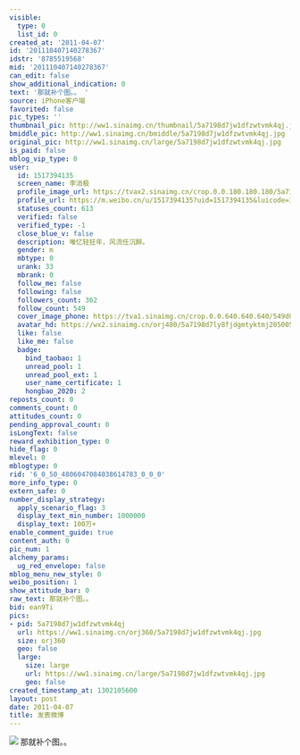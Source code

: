```yaml
---
visible:
  type: 0
  list_id: 0
created_at: '2011-04-07'
id: '201110407140278367'
idstr: '8785519568'
mid: '201110407140278367'
can_edit: false
show_additional_indication: 0
text: '那就补个图。。 '
source: iPhone客户端
favorited: false
pic_types: ''
thumbnail_pic: http://ww1.sinaimg.cn/thumbnail/5a7198d7jw1dfzwtvmk4qj.jpg
bmiddle_pic: http://ww1.sinaimg.cn/bmiddle/5a7198d7jw1dfzwtvmk4qj.jpg
original_pic: http://ww1.sinaimg.cn/large/5a7198d7jw1dfzwtvmk4qj.jpg
is_paid: false
mblog_vip_type: 0
user:
  id: 1517394135
  screen_name: 李消极
  profile_image_url: https://tvax2.sinaimg.cn/crop.0.0.180.180.180/5a7198d7ly8fjdgmtyktmj20500500so.jpg?KID=imgbed,tva&Expires=1606400134&ssig=pbj03i8oIn
  profile_url: https://m.weibo.cn/u/1517394135?uid=1517394135&luicode=10000011&lfid=2304131517394135_-_WEIBO_SECOND_PROFILE_WEIBO
  statuses_count: 613
  verified: false
  verified_type: -1
  close_blue_v: false
  description: 唯忆轻狂年，风流任沉醉。
  gender: m
  mbtype: 0
  urank: 33
  mbrank: 0
  follow_me: false
  following: false
  followers_count: 362
  follow_count: 549
  cover_image_phone: https://tva1.sinaimg.cn/crop.0.0.640.640.640/549d0121tw1egm1kjly3jj20hs0hsq4f.jpg
  avatar_hd: https://wx2.sinaimg.cn/orj480/5a7198d7ly8fjdgmtyktmj20500500so.jpg
  like: false
  like_me: false
  badge:
    bind_taobao: 1
    unread_pool: 1
    unread_pool_ext: 1
    user_name_certificate: 1
    hongbao_2020: 2
reposts_count: 0
comments_count: 0
attitudes_count: 0
pending_approval_count: 0
isLongText: false
reward_exhibition_type: 0
hide_flag: 0
mlevel: 0
mblogtype: 0
rid: '6_0_50_4806047084038614783_0_0_0'
more_info_type: 0
extern_safe: 0
number_display_strategy:
  apply_scenario_flag: 3
  display_text_min_number: 1000000
  display_text: 100万+
enable_comment_guide: true
content_auth: 0
pic_num: 1
alchemy_params:
  ug_red_envelope: false
mblog_menu_new_style: 0
weibo_position: 1
show_attitude_bar: 0
raw_text: 那就补个图。。 ​​​
bid: ean9Ti
pics:
- pid: 5a7198d7jw1dfzwtvmk4qj
  url: https://ww1.sinaimg.cn/orj360/5a7198d7jw1dfzwtvmk4qj.jpg
  size: orj360
  geo: false
  large:
    size: large
    url: https://ww1.sinaimg.cn/large/5a7198d7jw1dfzwtvmk4qj.jpg
    geo: false
created_timestamp_at: 1302105600
layout: post
date: 2011-04-07
title: 发表微博
---
```


![](http://ww1.sinaimg.cn/large/5a7198d7jw1dfzwtvmk4qj.jpg)
那就补个图。。 
